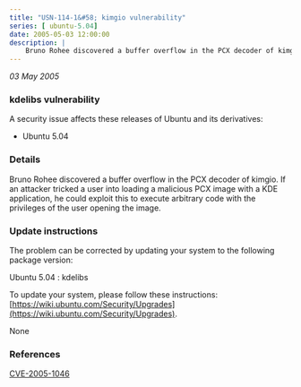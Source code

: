 ```yaml
---
title: "USN-114-1&#58; kimgio vulnerability"
series: [ ubuntu-5.04]
date: 2005-05-03 12:00:00
description: |
    Bruno Rohee discovered a buffer overflow in the PCX decoder of kimgio. If an attacker tricked a user into loading a malicious PCX image with a KDE application, he could exploit this to execute arbitrary code with the privileges of the user opening the image.
--- 
```

 
 

*03 May 2005*

### kdelibs vulnerability

A security issue affects these releases of Ubuntu and its derivatives:

* Ubuntu 5.04

### Details

Bruno Rohee discovered a buffer overflow in the PCX decoder of kimgio. If an attacker tricked a user into loading a malicious PCX image with a KDE application, he could exploit this to execute arbitrary code with the privileges of the user opening the image.

### Update instructions

The problem can be corrected by updating your system to the following package version:

Ubuntu 5.04
 : kdelibs 

To update your system, please follow these instructions: [https://wiki.ubuntu.com/Security/Upgrades](https://wiki.ubuntu.com/Security/Upgrades).

None

### References

 
 [CVE-2005-1046](http://people.ubuntu.com/~ubuntu-security/cve/CVE-2005-1046)
 

